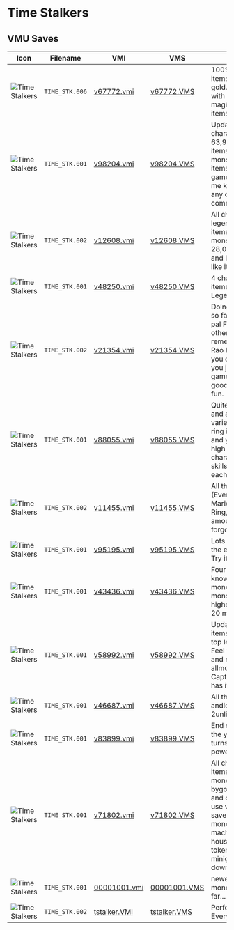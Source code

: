 # Time Stalkers

## VMU Saves

| Icon | Filename | VMI | VMS | Description |
|------|----------|-----|-----|-------------|
| ![Time Stalkers](../icons/TIME_STK.006.GIF) | `TIME_STK.006` | [v67772.vmi](v67772.vmi) | [v67772.VMS](v67772.VMS) | 100% monsters, 90% items, 99,999,999 in gold. End of the game with lots of skills, magic & 9 legendary items 
| ![Time Stalkers](../icons/TIME_STK.001.GIF) | `TIME_STK.001` | [v98204.vmi](v98204.vmi) | [v98204.VMS](v98204.VMS) | Updated file All characters 63,994,351g,79% of items,100%of monsters,8 legendary itemsat the end of the game download       and let me know if you have any questions or comments 
| ![Time Stalkers](../icons/TIME_STK.002.GIF) | `TIME_STK.002` | [v12608.vmi](v12608.vmi) | [v12608.VMS](v12608.VMS) | All characters,7 legendary items,67%of items,93% of monsters,and 28,082,326Gdownload and let me know if you like it. 
| ![Time Stalkers](../icons/TIME_STK.001.GIF) | `TIME_STK.001` | [v48250.vmi](v48250.vmi) | [v48250.VMS](v48250.VMS) | 4 characters w/ lots of items including 4 Legendary items. 
| ![Time Stalkers](../icons/TIME_STK.002.GIF) | `TIME_STK.002` | [v21354.vmi](v21354.vmi) | [v21354.VMS](v21354.VMS) | Doing well for a starter so far I've met Nigel his pal Friday and some other charater I can't remember his name Rao I think it is anyway you didn't miss much if you just started the game yourself and good luck and have fun. 
| ![Time Stalkers](../icons/TIME_STK.001.GIF) | `TIME_STK.001` | [v88055.vmi](v88055.vmi) | [v88055.VMS](v88055.VMS) | Quite a bit of weapons and armor. A good variety of boots and ring including the angel and yogurt ring. Really high levels for five characters. Lots of skills and spells for each character. Enjoy. 
| ![Time Stalkers](../icons/TIME_STK.002.GIF) | `TIME_STK.002` | [v11455.vmi](v11455.vmi) | [v11455.VMS](v11455.VMS) | All the characters (Even the Doll and Marion), the Yogurt Ring, and an unknown amount of cash (I forgot). 
| ![Time Stalkers](../icons/TIME_STK.001.GIF) | `TIME_STK.001` | [v95195.vmi](v95195.vmi) | [v95195.VMS](v95195.VMS) | Lots of cool things at the end of the game. Try it 
| ![Time Stalkers](../icons/TIME_STK.001.GIF) | `TIME_STK.001` | [v43436.vmi](v43436.vmi) | [v43436.VMS](v43436.VMS) | Four Charecters. All know capture. Tons of money. House and monster house on highest levels. About 20 monsters. 
| ![Time Stalkers](../icons/TIME_STK.001.GIF) | `TIME_STK.001` | [v58992.vmi](v58992.vmi) | [v58992.VMS](v58992.VMS) | Updated file:  73% items, 4 charactersat top level.  Lots of cash.  Feel free to capture and raise any and allmonsters with Capture LV 4 (Sword has it). 
| ![Time Stalkers](../icons/TIME_STK.001.GIF) | `TIME_STK.001` | [v46687.vmi](v46687.vmi) | [v46687.VMS](v46687.VMS) | All the chararcters andlots of stuff + 2unlisted dragons 
| ![Time Stalkers](../icons/TIME_STK.001.GIF) | `TIME_STK.001` | [v83899.vmi](v83899.vmi) | [v83899.VMS](v83899.VMS) | End of the game. I have the yogurt ring that turns you into an all powerfull hampster! 
| ![Time Stalkers](../icons/TIME_STK.001.GIF) | `TIME_STK.001` | [v71802.vmi](v71802.vmi) | [v71802.VMS](v71802.VMS) | All characters. lots of items(59%)lot of money. see all endings bygoing to final cave and close book.hint: use with Joseph Lloyd save to get more money.go to vmu machine in monster house,purchase a lot of tokens. put a minigamein vmu and downlo
| ![Time Stalkers](../icons/TIME_STK.001.GIF) | `TIME_STK.001` | [00001001.vmi](00001001.vmi) | [00001001.VMS](00001001.VMS) | newer save has tons of money four heroes so far... 
| ![Time Stalkers](../icons/TIME_STK.002.GIF) | `TIME_STK.002` | [tstalker.VMI](tstalker.VMI) | [tstalker.VMS](tstalker.VMS) | Perfect Save! Everything Unlocked!
